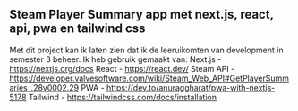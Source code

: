 ## Steam Player Summary app met next.js, react, api, pwa en tailwind css
Met dit project kan ik laten zien dat ik de leeruikomten van development in semester 3 beheer.
Ik heb gebruik gemaakt van:
Next.js - https://nextjs.org/docs
React - https://react.dev/
Steam API - https://developer.valvesoftware.com/wiki/Steam_Web_API#GetPlayerSummaries_.28v0002.29
PWA - https://dev.to/anuraggharat/pwa-with-nextjs-5178
Tailwind - https://tailwindcss.com/docs/installation